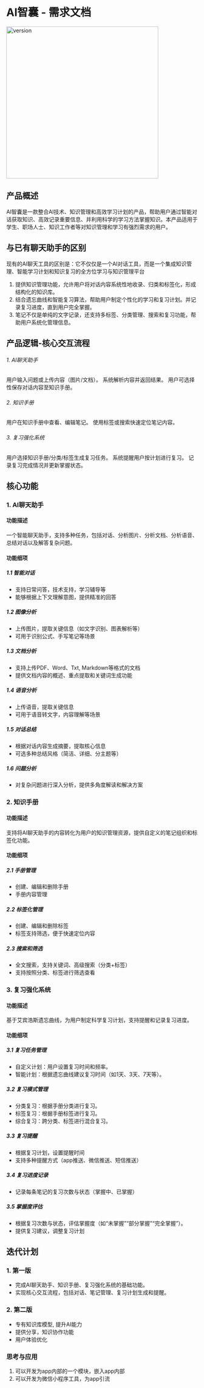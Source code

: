 # AI智囊 - 需求文档

<img style="width: 400px;" src="https://ai-assistant-wen.oss-cn-beijing.aliyuncs.com/chat/uploads/1732776124061-ed099eca-90ba-4017-9aa3-076aed29051a.jpg" alt="version">

## 产品概述

AI智囊是一款整合AI技术、知识管理和高效学习计划的产品，帮助用户通过智能对话获取知识、高效记录重要信息、并利用科学的学习方法掌握知识。本产品适用于学生、职场人士、知识工作者等对知识管理和学习有强烈需求的用户。


## 与已有聊天助手的区别
现有的AI聊天工具的区别是：它不仅仅是一个AI对话工具，而是一个集成知识管理、智能学习计划和知识复习的全方位学习与知识管理平台
1. 提供知识管理功能，允许用户将对话内容系统性地收录、归类和标签化，形成结构化的知识库。
2. 结合遗忘曲线和智能复习算法，帮助用户制定个性化的学习和复习计划。并记录复习进度，直到用户完全掌握。
3. 笔记不仅是单纯的文字记录，还支持多标签、分类管理、搜索和复习功能，帮助用户系统化管理信息。


## 产品逻辑-核心交互流程
###### 1. AI聊天助手
用户输入问题或上传内容（图片/文档）。
系统解析内容并返回结果。
用户可选择性保存对话内容至知识手册。
###### 2. 知识手册
用户在知识手册中查看、编辑笔记。
使用标签或搜索快速定位笔记内容。
###### 3. 复习强化系统
用户选择知识手册/分类/标签生成复习任务。
系统提醒用户按计划进行复习。
记录复习完成情况并更新掌握状态。


## 核心功能

### 1. AI聊天助手

#### 功能描述
一个智能聊天助手，支持多种任务，包括对话、分析图片、分析文档、分析语音、总结对话以及解答复杂问题。

#### 功能细项

##### 1.1 智能对话
- 支持日常问答，技术支持，学习辅导等
- 能够根据上下文理解意图，提供精准的回答

##### 1.2 图像分析
- 上传图片，提取关键信息（如文字识别、图表解析等）
- 可用于识别公式、手写笔记等场景

##### 1.3 文档分析
- 支持上传PDF、Word、Txt, Markdown等格式的文档
- 提供文档内容的概述、重点提取和关键词生成功能

##### 1.4 语音分析
- 上传语音，提取关键信息
- 可用于语音转文字，内容理解等场景

##### 1.5 对话总结
- 根据对话内容生成摘要，提取核心信息
- 可选多种总结风格（简洁、详细、分主题等）

##### 1.6 问题分析
- 对复杂问题进行深入分析，提供多角度解读和解决方案

### 2. 知识手册

#### 功能描述
支持将AI聊天助手的内容转化为用户的知识管理资源，提供自定义的笔记组织和标签化功能。

#### 功能细项

##### 2.1 手册管理
- 创建、编辑和删除手册
- 手册内容管理

##### 2.2 标签化管理
- 创建、编辑和删除标签
- 标签支持筛选，便于快速定位内容

##### 2.3 搜索和筛选
- 全文搜索，支持关键词、高级搜索（分类+标签）
- 支持按照分类、标签进行筛选查看

### 3. 复习强化系统

#### 功能描述
基于艾宾浩斯遗忘曲线，为用户制定科学复习计划，支持提醒和记录复习进度。

#### 功能细项

##### 3.1 复习任务管理
- 自定义计划：用户设置复习时间和频率。
- 智能计划：根据遗忘曲线建议复习时间（如1天、3天、7天等）。

##### 3.2 复习模式管理
- 分类复习：根据手册分类进行复习。
- 标签复习：根据手册标签进行复习。
- 综合复习：跨分类、标签进行混合复习。

##### 3.3 复习提醒
- 根据复习计划，设置提醒时间
- 支持多种提醒方式（app推送、微信推送、短信推送）

##### 3.4 复习进度记录
- 记录每条笔记的复习次数与状态（掌握中、已掌握）

##### 3.5 掌握度评估
- 根据复习次数与状态，评估掌握度（如“未掌握”“部分掌握”“完全掌握”）。
- 提供复习建议，调整复习计划





## 迭代计划

### 1. 第一版
- 完成AI聊天助手、知识手册、复习强化系统的基础功能。
- 实现核心交互流程，包括对话、笔记管理、复习计划生成和提醒。    

### 2. 第二版
- 专有知识库模型, 提升AI能力
- 提供分享，知识协作功能
- 用户体验优化

### 思考与应用
1. 可以开发为app内部的一个模块，嵌入app内部
2. 可以开发为微信小程序工具，为app引流

